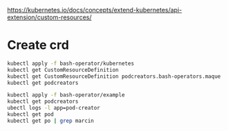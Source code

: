 https://kubernetes.io/docs/concepts/extend-kubernetes/api-extension/custom-resources/

# Create crd

```sh
kubectl apply -f bash-operator/kubernetes
kubectl get CustomResourceDefinition
kubectl get CustomResourceDefinition podcreators.bash-operators.maque
kubectl get podcreators
```

```sh
kubectl apply -f bash-operator/example
kubectl get podcreators
ubectl logs -l app=pod-creator
kubectl get pod
kubectl get po | grep marcin
```